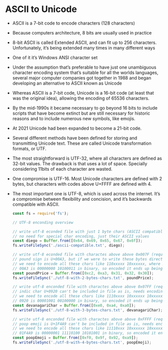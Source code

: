 # ASCII to Unicode

- ASCII is a 7-bit code to encode characters (128 characters)
- Because computers architecture, 8 bits are usually used in practice
- 8-bit ASCII is called Extended ASCII, and can fit up to 256 characters. Unfortunately, it’s being extended many times in many different ways
- One of it it’s Windows ANSI character set
- Under the assumption that’s preferable to have just one unambiguous character encoding system that’s suitable for all the worlds languages, several major computer companies got together in 1988 and began developing an alternative to ASCII known as Unicode
- Whereas ASCII is a 7-bit code, Unicode is a 16-bit code (at least that was the original idea), allowing the encoding of 65536 characters.
- By the mid-1990s it became necessary to go beyond 16 bits to include scripts that have become extinct but are still necessary for historic reasons and to include numerous new symbols, like emojis.
- At 2021 Unicode had been expanded to become a 21-bit code.
- Several different methods have been defined for storing and transmitting Unicode text. These are called Unicode transformation formats, or UTF.
- The most straightforward is UTF-32, where all characters are defined as 32-bit values. The drawback is that uses a lot of space. Specially considering 11bits of each character are wasted.
- One compromise is UTF-16. Most Unicode characters are defined with 2 bytes, but characters with codes above U+FFFF are defined with 4.
- The most important one is UTF-8, which is used across the internet. It’s a compromise between flexibility and concision, and it’s backwards compatible with ASCII.

  ```jsx
  const fs = require('fs');

  // UTF-8 enconding overview

  // write utf-8 econded file with just 1 byte chars (ASCII compatible)
  // no need for special char encoding, just their ASCII values
  const diego = Buffer.from([0x64, 0x69, 0x65, 0x67, 0x6f]);
  fs.writeFileSync('./ascii-compatible.txt', diego);

  // write utf-8 econded file with charactes above above 0x007F (requires 2 bytes)
  // pound sign is U+00A3, but if we were to write these bytes directly, file would be incorrectly encoded
  // we need to encode all these chars like 110xxxxx 10xxxxxx, where x are the 11 least significant bits of unicode char
  // 00A3 is 00000000 10100011 in binary, so encoded it ends up being 11000010 10100011 (0xC2 0xA3)
  const poundPrice = Buffer.from([0xc2, 0xa3, 0x31, 0x32, 0x30]);
  fs.writeFileSync('./utf-8-with-2-bytes-chars.txt', poundPrice);

  // write utf-8 enconded file with charactes above above 0x07FF (requires 3 bytes)
  // indic char U+0920 can't be included in file as is, needs encoding
  // we need to encode all these chars like 1110xxxx 10xxxxxx 10xxxxxx, where x are the 16 least significant bits of unicode char
  // 0920 is 00001001 00100000 in binary, so encoded it ends up being 11100000 10100100 10100000
  const devanagariChar = Buffer.from([0xe0, 0xa4, 0xa0]);
  fs.writeFileSync('./utf-8-with-3-bytes-chars.txt', devanagariChar);

  // write utf-8 enconded file with charactes above above 0xFFFF (requires 4 bytes)
  // poop emoji is U+1F4A9 can't be included in file as is, needs encoding
  // we need to encode all these chars like 11110xxx 10xxxxxx 10xxxxxx 10xxxxxx, where x are the 21 least significant bits of unicode char
  // 01F4A9 is 00000001 11110100 10101001 in binary, so encoded it ends up being 11110000 10011111 10010010 10101001
  const poopEmoji = Buffer.from([0xf0, 0x9f, 0x92, 0xa9]);
  fs.writeFileSync('./utf-8-with-4-bytes-chars.txt', poopEmoji);
  ```
